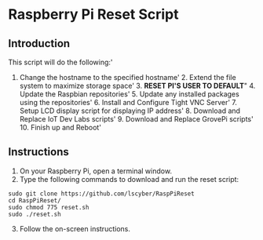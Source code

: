 # Raspberry Pi Reset Script

## Introduction
This script will do the following:'
  1.  Change the hostname to the specified hostname'
	2.  Extend the file system to maximize storage space'
	3.  **RESET PI'S USER TO DEFAULT**"
	4.  Update the Raspbian repositories'
	5.  Update any installed packages using the repositories'
	6.  Install and Configure Tight VNC Server'
	7.  Setup LCD display script for displaying IP address'
	8.  Download and Replace IoT Dev Labs scripts'
	9.  Download and Replace GrovePi scripts'
	10. Finish up and Reboot'

## Instructions
1. On your Raspberry Pi, open a terminal window.
2. Type the following commands to download and run the reset script:
```
sudo git clone https://github.com/lscyber/RaspPiReset
cd RaspPiReset/
sudo chmod 775 reset.sh
sudo ./reset.sh
```
3. Follow the on-screen instructions.
